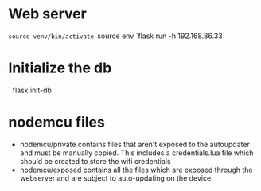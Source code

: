 # Web server
`source venv/bin/activate
`source env
`flask run -h 192.168.86.33

# Initialize the db
` flask init-db

# nodemcu files
- nodemcu/private contains files that aren't exposed to the autoupdater and must be manually copied.  This includes a credentials.lua file which should be created to store the wifi credentials
- nodemcu/exposed contains all the files which are exposed through the webserver and are subject to auto-updating on the device
